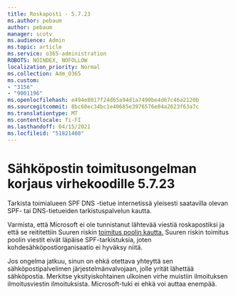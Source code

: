 ```yaml
---
title: Roskaposti - 5.7.23
ms.author: pebaum
author: pebaum
manager: scotv
ms.audience: Admin
ms.topic: article
ms.service: o365-administration
ROBOTS: NOINDEX, NOFOLLOW
localization_priority: Normal
ms.collection: Adm_O365
ms.custom:
- "3156"
- "9001196"
ms.openlocfilehash: e494e8017f24d65a94d1a7490be4d67c46a2120b
ms.sourcegitcommit: 8bc60ec34bc1e40685e3976576e04a2623f63a7c
ms.translationtype: MT
ms.contentlocale: fi-FI
ms.lasthandoff: 04/15/2021
ms.locfileid: "51821408"
---
```

# <a name="fix-email-delivery-issues-for-error-code-5723"></a>Sähköpostin toimitusongelman korjaus virhekoodille 5.7.23

Tarkista toimialueen SPF DNS -tietue internetissä yleisesti saatavilla olevan SPF- tai DNS-tietueiden tarkistuspalvelun kautta.

Varmista, että Microsoft ei ole tunnistanut lähtevää viestiä roskapostiksi ja että se reititettiin Suuren riskin [toimitus poolin kautta.](https://docs.microsoft.com/microsoft-365/security/office-365-security/high-risk-delivery-pool-for-outbound-messages) Suuren riskin toimitus poolin viestit eivät läpäise SPF-tarkistuksia, joten kohdesähköpostiorganisaatio ei hyväksy niitä.

Jos ongelma jatkuu, sinun on ehkä otettava yhteyttä sen sähköpostipalvelimen järjestelmänvalvojaan, jolle yrität lähettää sähköpostia. Merkitse yksityiskohtainen ulkoinen virhe muistiin ilmoituksen ilmoitusviestin ilmoituksista. Microsoft-tuki ei ehkä voi auttaa enempää.
